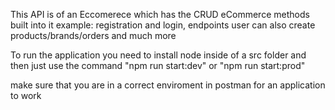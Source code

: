 This API is of an Eccomerece which has the CRUD eCommerce methods built into it example: registration and login,
endpoints user can also create products/brands/orders and much more

To run the application you need to install  node inside of a src folder and then just use the command "npm run start:dev" or "npm run start:prod" 

make sure that you are in a correct enviroment in postman for an application to work 
